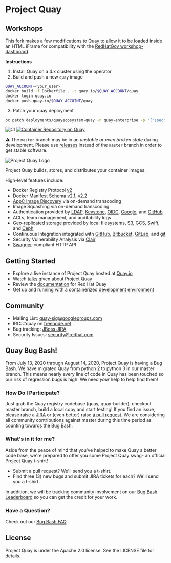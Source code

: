 # Project Quay 

## Workshops

This fork makes a few modifications to Quay to allow it to be loaded inside an HTML iFrame for compatibility with the [RedHatGov workshop-dashboard](https://github.com/redhatgov/workshop-dashboard).

**Instructions**
1. Install Quay on a 4.x cluster using the operator
2. Build and push a new `quay` image
```bash
QUAY_ACCOUNT=<your_user>
docker build -f Dockerfile . -t quay.io/$QUAY_ACCOUNT/quay
docker login quay.io
docker push quay.io/$QUAY_ACCOINT/quay
```
3. Patch your quay deployment
```bash
oc patch deployments/quayecosystem-quay -n quay-enterprise -p '{"spec":{"template":{"spec":{"containers":[{"name":"quay-enterprise-app","image":"quay.io/$QUAY_ACCOUNT/quay:latest"}]}}}}'
```

![CI](https://github.com/quay/quay/workflows/CI/badge.svg?branch=master)
[![Container Repository on Quay](https://quay.io/repository/projectquay/quay/status "Container Repository on Quay")](https://quay.io/repository/projectquay/quay)

:warning: The `master` branch may be in an *unstable or even broken state* during development.
Please use [releases] instead of the `master` branch in order to get stable software.

[releases]: https://github.com/quay/quay/releases

![Project Quay Logo](project_quay_logo.png)

Project Quay builds, stores, and distributes your container images.

High-level features include:

- Docker Registry Protocol [v2]
- Docker Manifest Schema [v2.1], [v2.2]
- [AppC Image Discovery] via on-demand transcoding
- Image Squashing via on-demand transcoding
- Authentication provided by [LDAP], [Keystone], [OIDC], [Google], and [GitHub]
- ACLs, team management, and auditability logs
- Geo-replicated storage provided by local filesystems, [S3], [GCS], [Swift], and [Ceph]
- Continuous Integration integrated with [GitHub], [Bitbucket], [GitLab], and [git]
- Security Vulnerability Analysis via [Clair]
- [Swagger]-compliant HTTP API

[v2]: https://docs.docker.com/registry/spec/api/
[v2.1]: https://github.com/docker/distribution/blob/master/docs/spec/manifest-v2-1.md
[v2.2]: https://github.com/docker/distribution/blob/master/docs/spec/manifest-v2-2.md
[AppC Image Discovery]: https://github.com/appc/spec/blob/master/spec/discovery.md
[LDAP]: https://en.wikipedia.org/wiki/Lightweight_Directory_Access_Protocol
[Keystone]: http://docs.openstack.org/developer/keystone
[OIDC]: https://en.wikipedia.org/wiki/OpenID_Connect
[Google]: https://developers.google.com/identity/sign-in/web/sign-in
[GitHub]: https://developer.github.com/v3/oauth
[S3]: https://aws.amazon.com/s3
[GCS]: https://cloud.google.com/storage
[Swift]: http://swift.openstack.org
[Ceph]: http://docs.ceph.com/docs/master/radosgw/config
[GitHub]: https://github.com
[Bitbucket]: https://bitbucket.com
[GitLab]: https://gitlab.com
[git]: https://git-scm.com
[Clair]: https://github.com/quay/clair
[Swagger]: http://swagger.io

## Getting Started

* Explore a live instance of Project Quay hosted at [Quay.io]
* Watch [talks] given about Project Quay
* Review the [documentation] for Red Hat Quay
* Get up and running with a containerized [development environment]

[Quay.io]: https://quay.io
[talks]: /docs/talks.md
[documentation]: https://access.redhat.com/documentation/en-us/red_hat_quay
[development environment]: /docs/development-container.md

## Community

* Mailing List: [quay-sig@googlegroups.com]
* IRC: #quay on [freenode.net]
* Bug tracking: [JBoss JIRA]
* Security Issues: [security@redhat.com]

[quay-sig@googlegroups.com]: https://groups.google.com/forum/#!forum/quay-sig
[freenode.net]: https://webchat.freenode.net
[JBoss JIRA]: https://issues.jboss.org/projects/PROJQUAY
[security@redhat.com]: mailto:security@redhat.com

## Quay Bug Bash!

From July 13, 2020 through August 14, 2020, Project Quay is having a Bug Bash.  We have migrated Quay from python 2 to python 3 in our master branch.  This means nearly every line of code in Quay has been touched so our risk of regression bugs is high.  We need *your* help to help find them!

### How Do I Participate?

Just grab the Quay registry codebase (quay, quay-builder), checkout master branch, build a local copy and start testing!  If you find an issue, please raise a [JIRA] or (even better) raise [a pull request].  We are considering all community contributions against master during this time period as counting towards the Bug Bash.

[JIRA]: https://issues.redhat.com/projects/PROJQUAY/summary
[a pull request]: https://github.com/quay/quay/pulls

### What's in it for me?

Aside from the peace of mind that you've helped to make Quay a better code base, we're prepared to offer you some Project Quay swag- an official Project Quay t-shirt!

* Submit a pull request?  We'll send you a t-shirt.
* Find three (3) new bugs and submit JIRA tickets for each?  We'll send you a t-shirt.

In addition, we will be tracking community involvement on our [Bug Bash Leaderboard] so you can get the credit for your work.

[Bug Bash Leaderboard]: https://docs.google.com/spreadsheets/d/1NhMcaS49jUk0IElTnXYkvfLckjv3GKr9pQWf3ejYcf4/edit#gid=0

### Have a Question?

Check out our [Bug Bash FAQ].

[Bug Bash FAQ]: https://docs.google.com/document/d/1dGvTGDA3KGxOTUkql3w0NC7j_Cf_VeSUTXPxg6lxH5U/edit?ts=5f03355b

## License

Project Quay is under the Apache 2.0 license.
See the LICENSE file for details.
